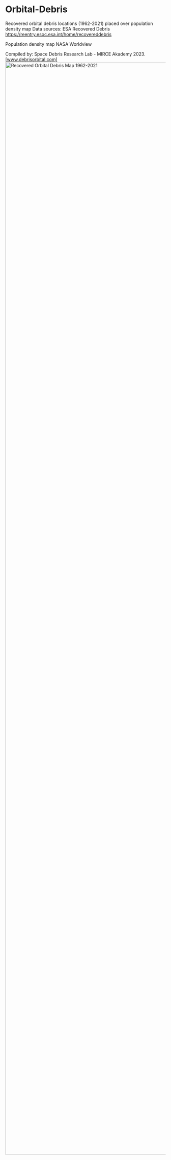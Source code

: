 # Orbital-Debris
Recovered orbital debris locations (1962-2021) placed over population density map
Data sources: 
ESA Recovered Debris 
https://reentry.esoc.esa.int/home/recovereddebris

Population density map NASA Worldview

Compiled by: Space Debris Research Lab - MIRCE Akademy 2023. [www.debrisorbital.com]
<img width="7174" height="3436" alt="Recovered Orbital Debris Map 1962-2021" src="https://github.com/user-attachments/assets/0317ea2d-9329-43b2-8d45-7aaa44cb2e83" />
